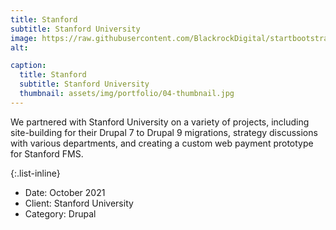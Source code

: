 ```yaml
---
title: Stanford
subtitle: Stanford University
image: https://raw.githubusercontent.com/BlackrockDigital/startbootstrap-agency/master/src/assets/img/portfolio/04-full.jpg
alt: 

caption:
  title: Stanford
  subtitle: Stanford University
  thumbnail: assets/img/portfolio/04-thumbnail.jpg
---
```

We partnered with Stanford University on a variety of projects, including site-building for their Drupal 7 to Drupal 9 migrations, strategy discussions with various departments, and creating a custom web payment prototype for Stanford FMS.

{:.list-inline}
- Date: October 2021
- Client: Stanford University
- Category: Drupal

